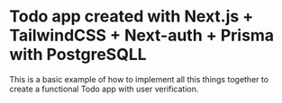 # Todo app created with Next.js + TailwindCSS + Next-auth + Prisma with PostgreSQLL

This is a basic example of how to implement all this things together to create a functional Todo app with user verification.
